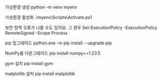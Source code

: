 가상환경 생성
python -m venv myenv


가상환경 활성화
.\myenv\Scripts\Activate.ps1


보안 정책 오류가 나올 수도 있어요. 그 경우
Set-ExecutionPolicy -ExecutionPolicy RemoteSigned -Scope Process


pip 업그레이드
python.exe -m pip install --upgrade pip


NumPy를 다운그레이드
pip install numpy==1.23.5


gym 설치
pip install gym


matplotlib 설치
pip install matplotlib